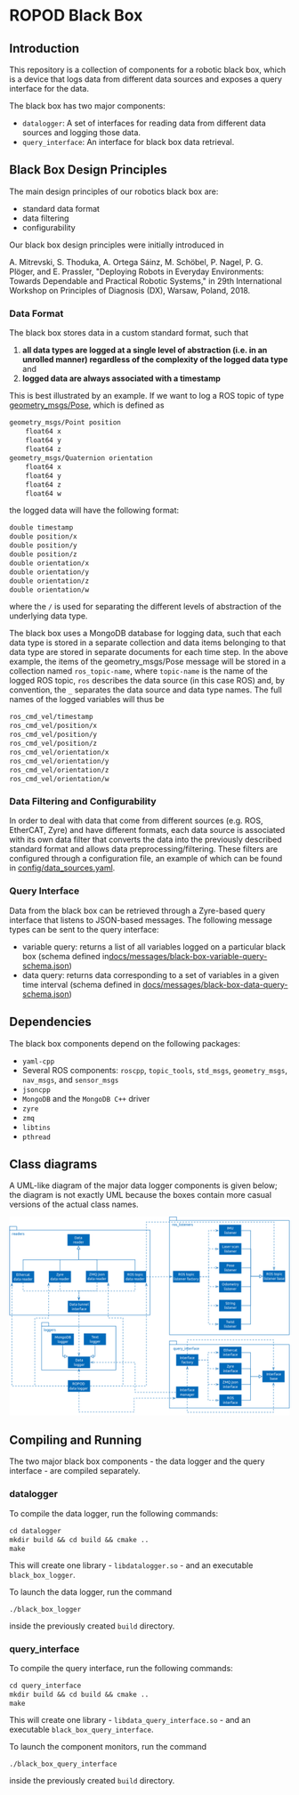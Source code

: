 # ROPOD Black Box

## Introduction

This repository is a collection of components for a robotic black box, which is a device that logs data from different data sources and exposes a query interface for the data.

The black box has two major components:
* `datalogger`: A set of interfaces for reading data from different data sources and logging those data.
* `query_interface`: An interface for black box data retrieval.

## Black Box Design Principles

The main design principles of our robotics black box are:
* standard data format
* data filtering
* configurability

Our black box design principles were initially introduced in

A. Mitrevski, S. Thoduka, A. Ortega Sáinz, M. Schöbel, P. Nagel, P. G. Plöger, and E. Prassler, "Deploying Robots in Everyday Environments: Towards Dependable and Practical Robotic Systems," in 29th International Workshop on Principles of Diagnosis (DX), Warsaw, Poland, 2018.

### Data Format

The black box stores data in a custom standard format, such that
1. **all data types are logged at a single level of abstraction (i.e. in an unrolled manner) regardless of the complexity of the logged data type** and
2. **logged data are always associated with a timestamp**

This is best illustrated by an example. If we want to log a ROS topic of type [geometry_msgs/Pose](http://docs.ros.org/lunar/api/geometry_msgs/html/msg/Pose.html), which is defined as

```
geometry_msgs/Point position
    float64 x
    float64 y
    float64 z
geometry_msgs/Quaternion orientation
    float64 x
    float64 y
    float64 z
    float64 w
```

the logged data will have the following format:

```
double timestamp
double position/x
double position/y
double position/z
double orientation/x
double orientation/y
double orientation/z
double orientation/w
```

where the `/` is used for separating the different levels of abstraction of the underlying data type.

The black box uses a MongoDB database for logging data, such that each data type is stored in a separate collection and data items belonging to that data type are stored in separate documents for each time step. In the above example, the items of the geometry_msgs/Pose message will be stored in a collection named `ros_topic-name`, where `topic-name` is the name of the logged ROS topic, `ros` describes the data source (in this case ROS) and, by convention, the `_` separates the data source and data type names. The full names of the logged variables will thus be

```
ros_cmd_vel/timestamp
ros_cmd_vel/position/x
ros_cmd_vel/position/y
ros_cmd_vel/position/z
ros_cmd_vel/orientation/x
ros_cmd_vel/orientation/y
ros_cmd_vel/orientation/z
ros_cmd_vel/orientation/w
```

### Data Filtering and Configurability

In order to deal with data that come from different sources (e.g. ROS, EtherCAT, Zyre) and have different formats, each data source is associated with its own data filter that converts the data into the previously described standard format and allows data preprocessing/filtering. These filters are configured through a configuration file, an example of which can be found in [config/data_sources.yaml](config/data_sources.yaml).

### Query Interface

Data from the black box can be retrieved through a Zyre-based query interface that listens to JSON-based messages. The following message types can be sent to the query interface:
* variable query: returns a list of all variables logged on a particular black box (schema defined in[docs/messages/black-box-variable-query-schema.json](docs/messages/black-box-variable-query-schema.json))
* data query: returns data corresponding to a set of variables in a given time interval (schema defined in [docs/messages/black-box-data-query-schema.json](docs/messages/black-box-data-query-schema.json))

## Dependencies

The black box components depend on the following packages:
* `yaml-cpp`
* Several ROS components: `roscpp`, `topic_tools`, `std_msgs`, `geometry_msgs`, `nav_msgs`, and `sensor_msgs`
* `jsoncpp`
* `MongoDB` and the `MongoDB C++` driver
* `zyre`
* `zmq`
* `libtins`
* `pthread`

## Class diagrams

A UML-like diagram of the major data logger components is given below; the diagram is not exactly UML because the boxes contain more casual versions of the actual class names.

![ROPOD data logger - UML diagram](docs/images/ropod_datalogger.png)

## Compiling and Running

The two major black box components - the data logger and the query interface - are compiled separately.

### datalogger

To compile the data logger, run the following commands:

```
cd datalogger
mkdir build && cd build && cmake ..
make
```

This will create one library - `libdatalogger.so` - and an executable `black_box_logger`.

To launch the data logger, run the command

```
./black_box_logger
```

inside the previously created `build` directory.

### query_interface

To compile the query interface, run the following commands:

```
cd query_interface
mkdir build && cd build && cmake ..
make
```

This will create one library - `libdata_query_interface.so` - and an executable `black_box_query_interface`.

To launch the component monitors, run the command

```
./black_box_query_interface
```

inside the previously created `build` directory.
